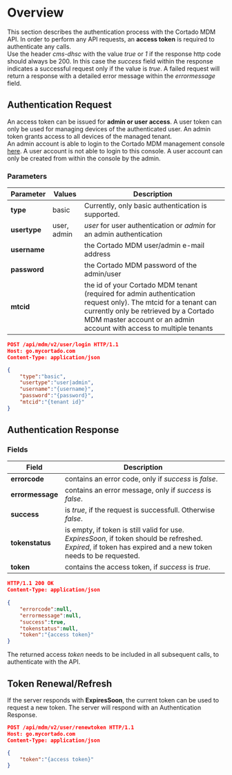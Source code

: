 # Overview
This section describes the authentication process with the Cortado MDM API. In order to perform any API requests, an **access token** is required to authenticate any calls.<br>
Use the header *cms-dhsc* with the value *true* or *1* if the response http code should always be 200. In this case the *success* field within the response indicates a successful request only if the value is *true*. A failed request will return a response with a detailed error message within the *errormessage* field.

## Authentication Request
An access token can be issued for **admin or user access**. A user token can only be used for managing devices of the authenticated user. An admin token grants access to all devices of the managed tenant.<br>
An admin account is able to login to the Cortado MDM management console [here](https://go.mycortado.com/fw). A user account is not able to login to this console. A user account can only be created from within the console by the admin.

### Parameters

| Parameter | Values | Description |
| ------------ | ------------- | ------------ |
| **type** | basic | Currently, only basic authentication is supported. |
| **usertype** | user, admin | *user* for user authentication or *admin* for an admin authentication |
| **username** |  | the Cortado MDM user/admin e-mail address |
| **password** |  | the Cortado MDM password of the admin/user |
| **mtcid** |  | the id of your Cortado MDM tenant (required for admin authentication request only). The mtcid for a tenant can currently only be retrieved by a Cortado MDM master account or an admin account with access to multiple tenants |

```json
POST /api/mdm/v2/user/login HTTP/1.1
Host: go.mycortado.com
Content-Type: application/json

{
    "type":"basic",
    "usertype":"user|admin",
    "username":"{username}",
    "password":"{password}",
    "mtcid":"{tenant id}"
}
```

## Authentication Response

### Fields

| Field | Description |
| ------------ | ------------ |
| **errorcode** | contains an error code, only if *success* is *false*. |
| **errormessage**  | contains an error message, only if *success* is *false*. |
| **success**  | is *true*, if the request is successfull. Otherwise *false*. |
| **tokenstatus**  | is empty, if token is still valid for use. *ExpiresSoon*, if token should be refreshed. *Expired*, if token has expired and a new token needs to be requested. |
| **token** | contains the access token, if *success* is *true*. |

```json
HTTP/1.1 200 OK
Content-Type: application/json
 
{
    "errorcode":null,
    "errormessage":null,
    "success":true,
    "tokenstatus":null,
    "token":"{access token}"
}
```

The returned access *token* needs to be included in all subsequent calls, to authenticate with the API.


## Token Renewal/Refresh

If the server responds with **ExpiresSoon**, the current token can be used to request a new token. The server will respond with an Authentication Response.

```json
POST /api/mdm/v2/user/renewtoken HTTP/1.1
Host: go.mycortado.com
Content-Type: application/json

{
    "token":"{access token}"
}
```